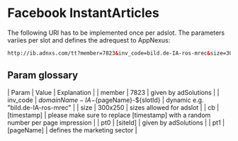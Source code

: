 # Facebook InstantArticles

The following URI has to be implemented once per adslot. The parameters variies per slot and defines the adrequest to AppNexus:

```html
http://ib.adnxs.com/tt?member=7823&inv_code=bild.de-IA-ros-mrec&size=300x250&cb=[timestamp]&pt0=[siteId]&pt1=[pageName]
```

## Param glossary

| Param    | Value                                  | Explanation                                                                      |
| member   | 7823                                   | given by adSolutions                                                             |
| inv_code | ${domainName}-IA-${pageName}-${slotId} | dynamic e.g. "bild.de-IA-ros-mrec"                                               |
| size     | 300x250                                | sizes allowed for adslot                                                         |
| cb       | [timestamp]                            | please make sure to replace [timestamp] with a random number per page impression |
| pt0      | [siteId]                               | given by adSolutions                                                             |
| pt1      | [pageName]                             | defines the marketing sector                                                     |
